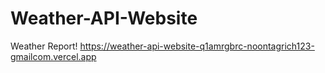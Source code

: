 # Weather-API-Website
Weather Report!
https://weather-api-website-q1amrgbrc-noontagrich123-gmailcom.vercel.app
